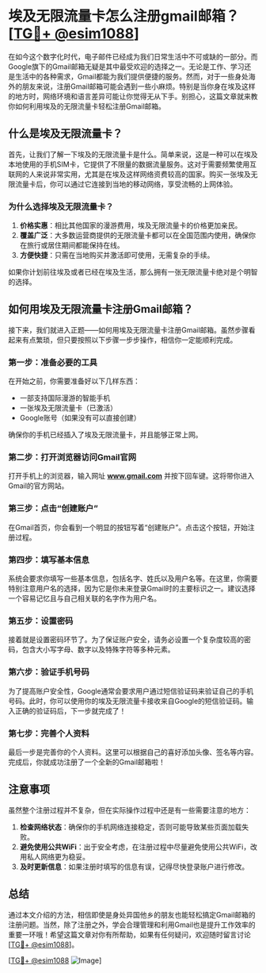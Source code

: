 # 埃及无限流量卡怎么注册gmail邮箱？[[TG💪+ @esim1088](https://t.me/s/esim1088)]

在如今这个数字化时代，电子邮件已经成为我们日常生活中不可或缺的一部分。而Google旗下的Gmail邮箱无疑是其中最受欢迎的选择之一。无论是工作、学习还是生活中的各种需求，Gmail都能为我们提供便捷的服务。然而，对于一些身处海外的朋友来说，注册Gmail邮箱可能会遇到一些小麻烦。特别是当你身在埃及这样的地方时，网络环境和语言差异可能让你觉得无从下手。别担心，这篇文章就来教你如何利用埃及的无限流量卡轻松注册Gmail邮箱。

## 什么是埃及无限流量卡？

首先，让我们了解一下埃及的无限流量卡是什么。简单来说，这是一种可以在埃及本地使用的手机SIM卡，它提供了不限量的数据流量服务。这对于需要频繁使用互联网的人来说非常实用，尤其是在埃及这样网络资费较高的国家。购买一张埃及无限流量卡后，你可以通过它连接到当地的移动网络，享受流畅的上网体验。

### 为什么选择埃及无限流量卡？

1. **价格实惠**：相比其他国家的漫游费用，埃及无限流量卡的价格更加亲民。
2. **覆盖广泛**：大多数运营商提供的无限流量卡都可以在全国范围内使用，确保你在旅行或居住期间都能保持在线。
3. **方便快捷**：只需在当地购买并激活即可使用，无需复杂的手续。

如果你计划前往埃及或者已经在埃及生活，那么拥有一张无限流量卡绝对是个明智的选择。

## 如何用埃及无限流量卡注册Gmail邮箱？

接下来，我们就进入正题——如何用埃及无限流量卡注册Gmail邮箱。虽然步骤看起来有点繁琐，但只要按照以下步骤一步步操作，相信你一定能顺利完成。

### 第一步：准备必要的工具

在开始之前，你需要准备好以下几样东西：

- 一部支持国际漫游的智能手机
- 一张埃及无限流量卡（已激活）
- Google账号（如果没有可以直接创建）

确保你的手机已经插入了埃及无限流量卡，并且能够正常上网。

### 第二步：打开浏览器访问Gmail官网

打开手机上的浏览器，输入网址 **www.gmail.com** 并按下回车键。这将带你进入Gmail的官方网站。

### 第三步：点击“创建账户”

在Gmail首页，你会看到一个明显的按钮写着“创建账户”。点击这个按钮，开始注册过程。

### 第四步：填写基本信息

系统会要求你填写一些基本信息，包括名字、姓氏以及用户名等。在这里，你需要特别注意用户名的选择，因为它是你未来登录Gmail时的主要标识之一。建议选择一个容易记忆且与自己相关联的名字作为用户名。

### 第五步：设置密码

接着就是设置密码环节了。为了保证账户安全，请务必设置一个复杂度较高的密码，包含大小写字母、数字以及特殊字符等多种元素。

### 第六步：验证手机号码

为了提高账户安全性，Google通常会要求用户通过短信验证码来验证自己的手机号码。此时，你可以使用你的埃及无限流量卡接收来自Google的短信验证码。输入正确的验证码后，下一步就完成了！

### 第七步：完善个人资料

最后一步是完善你的个人资料。这里可以根据自己的喜好添加头像、签名等内容。完成后，你就成功注册了一个全新的Gmail邮箱啦！

## 注意事项

虽然整个注册过程并不复杂，但在实际操作过程中还是有一些需要注意的地方：

1. **检查网络状态**：确保你的手机网络连接稳定，否则可能导致某些页面加载失败。
2. **避免使用公共WiFi**：出于安全考虑，在注册过程中尽量避免使用公共WiFi，改用私人网络更为稳妥。
3. **及时更新信息**：如果注册时填写的信息有误，记得尽快登录账户进行修改。

## 总结

通过本文介绍的方法，相信即使是身处异国他乡的朋友也能轻松搞定Gmail邮箱的注册问题。当然，除了注册之外，学会合理管理和利用Gmail也是提升工作效率的重要一环哦！希望这篇文章对你有所帮助，如果有任何疑问，欢迎随时留言讨论[[TG💪+ @esim1088](https://t.me/s/esim1088)]。

[[TG💪+ @esim1088](https://t.me/s/esim1088) ![Image](https://i.postimg.cc/4NQfJmqS/Snipaste-2025-05-13-00-14-12.png)]